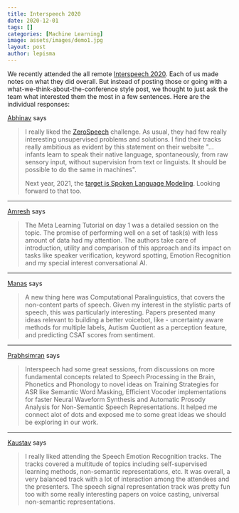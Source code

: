 ```yaml
---
title: Interspeech 2020
date: 2020-12-01
tags: []
categories: [Machine Learning]
image: assets/images/demo1.jpg
layout: post
author: lepisma
---
```


We recently attended the all remote [Interspeech
2020](http://www.interspeech2020.org/). Each of us made notes on what they did
overall. But instead of posting those or going with a
what-we-think-about-the-conference style post, we thought to just ask the team
what interested them the most in a few sentences. Here are the individual
responses:

[Abhinav](https://lepisma.xyz/) says

> I really liked the [ZeroSpeech](https://zerospeech.com/) challenge. As usual,
> they had few really interesting unsupervised problems and solutions. I find
> their tracks really ambitious as evident by this statement on their website
> "... infants learn to speak their native language, spontaneously, from raw
> sensory input, without supervision from text or linguists. It should be
> possible to do the same in machines".
> 
> Next year, 2021, the [target is Spoken Language
> Modeling](https://zerospeech.com/2021/news.html). Looking forward to that too.

---

[Amresh](https://ltbringer.github.io/blog/) says

> The Meta Learning Tutorial on day 1 was a detailed session on the topic. The
> promise of performing well on a set of task(s) with less amount of data had my
> attention. The authors take care of introduction, utility and comparison of
> this approach and its impact on tasks like speaker verification, keyword
> spotting, Emotion Recognition and my special interest conversational AI.

---

[Manas](https://github.com/janaab11/) says

> A new thing here was Computational Paralinguistics, that covers the
> non-content parts of speech. Given my interest in the stylistic parts of
> speech, this was particularly interesting. Papers presented many ideas
> relevant to building a better voicebot, like - uncertainty aware methods for
> multiple labels, Autism Quotient as a perception feature, and predicting CSAT
> scores from sentiment.

---

[Prabhsimran](https://github.com/pskrunner14) says

> Interspeech had some great sessions, from discussions on more fundamental
> concepts related to Speech Processing in the Brain, Phonetics and Phonology to
> novel ideas on Training Strategies for ASR like Semantic Word Masking,
> Efficient Vocoder implementations for faster Neural Waveform Synthesis and
> Automatic Prosody Analysis for Non-Semantic Speech Representations. It helped
> me connect alot of dots and exposed me to some great ideas we should be
> exploring in our work.

---

[Kaustav](https://www.linkedin.com/in/kaustavtamuly/) says

> I really liked attending the Speech Emotion Recognition tracks. The tracks
> covered a multitude of topics including self-supervised learning methods,
> non-semantic representations, etc. It was overall, a very balanced track with
> a lot of interaction among the attendees and the presenters. The speech signal
> representation track was pretty fun too with some really interesting papers on
> voice casting, universal non-semantic representations.
